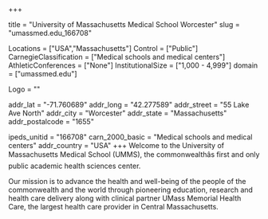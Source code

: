 
+++

title = "University of Massachusetts Medical School Worcester"
slug = "umassmed.edu_166708"

Locations = ["USA","Massachusetts"]
Control = ["Public"]
CarnegieClassification = ["Medical schools and medical centers"]
AthleticConferences = ["None"]
InstitutionalSize = ["1,000 - 4,999"]
domain = ["umassmed.edu"]

Logo = ""

addr_lat = "-71.760689"
addr_long = "42.277589"
addr_street = "55 Lake Ave North"
addr_city = "Worcester"
addr_state = "Massachusetts"
addr_postalcode = "1655"

ipeds_unitid = "166708"
carn_2000_basic = "Medical schools and medical centers"
addr_country = "USA"
+++
    Welcome to the University of Massachusetts Medical School (UMMS), the commonwealthâs first and only public academic health sciences center. 

Our mission is to advance the health and well-being of the people of the commonwealth and the world through pioneering education, research and health care delivery along with clinical partner UMass Memorial Health Care, the largest health care provider in Central Massachusetts. 
